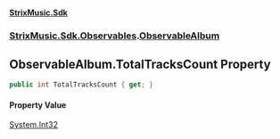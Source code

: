 #### [StrixMusic.Sdk](./index.md 'index')
### [StrixMusic.Sdk.Observables](./StrixMusic-Sdk-Observables.md 'StrixMusic.Sdk.Observables').[ObservableAlbum](./StrixMusic-Sdk-Observables-ObservableAlbum.md 'StrixMusic.Sdk.Observables.ObservableAlbum')
## ObservableAlbum.TotalTracksCount Property
```csharp
public int TotalTracksCount { get; }
```
#### Property Value
[System.Int32](https://docs.microsoft.com/en-us/dotnet/api/System.Int32 'System.Int32')  
